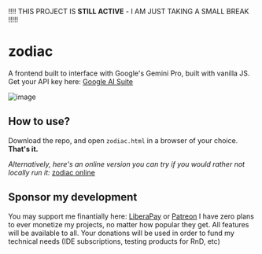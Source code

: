 !!!! THIS PROJECT IS **STILL ACTIVE** - I AM JUST TAKING A SMALL BREAK !!!!!

# zodiac
A frontend built to interface with Google's Gemini Pro, built with vanilla JS. Get your API key here: [Google AI Suite](https://makersuite.google.com/app/apikey)

![image](https://github.com/faetalize/zodiac/assets/134988598/914ff978-2611-4e9f-b00f-55966b238dcb)
## How to use?
Download the repo, and open `zodiac.html` in a browser of your choice. **That's it.**

*Alternatively, here's an online version you can try if you would rather not locally run it:* [zodiac online](https://faetalize.github.io/zodiac/zodiac.html)
## Sponsor my development
You may support me finantially here: [LiberaPay](https://liberapay.com/faetalize) or [Patreon](https://patreon.com/faetalize)
I have zero plans to ever monetize my projects, no matter how popular they get. All features will be available to all. Your donations will be used in order to fund my technical needs (IDE subscriptions, testing products for RnD, etc)
